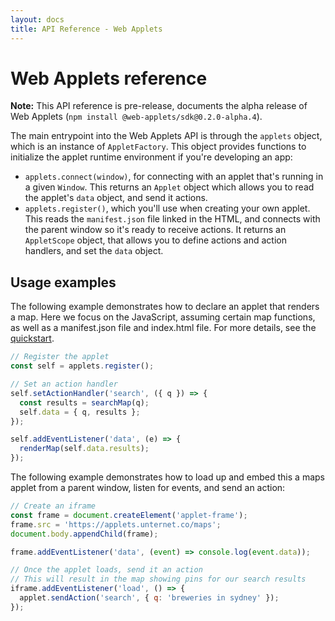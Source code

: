 ```yaml
---
layout: docs
title: API Reference - Web Applets
---
```


# Web Applets reference

**Note:** This API reference is pre-release, documents the alpha release of Web Applets (`npm install @web-applets/sdk@0.2.0-alpha.4`).

The main entrypoint into the Web Applets API is through the `applets` object, which is an instance of `AppletFactory`. This object provides functions to initialize the applet runtime environment if you're developing an app:

- `applets.connect(window)`, for connecting with an applet that's running in a given `Window`. This returns an `Applet` object which allows you to read the applet's `data` object, and send it actions.
- `applets.register()`, which you'll use when creating your own applet. This reads the `manifest.json` file linked in the HTML, and connects with the parent window so it's ready to receive actions. It returns an `AppletScope` object, that allows you to define actions and action handlers, and set the `data` object.

## Usage examples

The following example demonstrates how to declare an applet that renders a map. Here we focus on the JavaScript, assuming certain map functions, as well as a manifest.json file and index.html file. For more details, see the [quickstart](/docs/web-applets/creating-an-applet).

```js
// Register the applet
const self = applets.register();

// Set an action handler
self.setActionHandler('search', ({ q }) => {
  const results = searchMap(q);
  self.data = { q, results };
});

self.addEventListener('data', (e) => {
  renderMap(self.data.results);
});
```

The following example demonstrates how to load up and embed this a maps applet from a parent window, listen for events, and send an action:

```js
// Create an iframe
const frame = document.createElement('applet-frame');
frame.src = 'https://applets.unternet.co/maps';
document.body.appendChild(frame);

frame.addEventListener('data', (event) => console.log(event.data));

// Once the applet loads, send it an action
// This will result in the map showing pins for our search results
iframe.addEventListener('load', () => {
  applet.sendAction('search', { q: 'breweries in sydney' });
});
```
